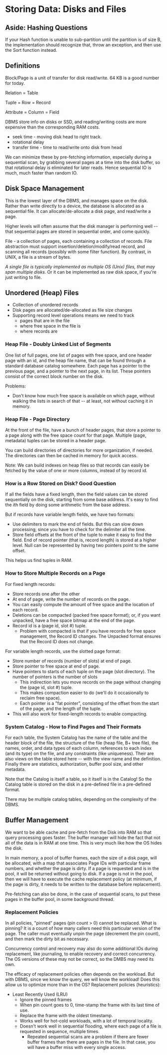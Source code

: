 # Storing Data: Disks and Files

## Aside: Hashing Questions

If your Hash function is unable to sub-partition until the partition is of size B, the implementation should recognize that, throw an exception, and then use the Sort function instead.

## Definitions

Block/Page is a unit of transfer for disk read/write. 64 KB is a good number for today.

Relation = Table

Tuple = Row = Record

Attribute = Column = Field

DBMS store info on disks or SSD, and reading/writing costs are more expensive than the corresponding RAM costs.

* seek time - moving disk head to right track.
* rotational delay
* transfer time - time to read/write onto disk from head

We can minimize these by pre-fetching information, especially during a sequential scan, by grabbing several pages at a time into the disk buffer, so that rotational delay is eliminated for later reads. Hence sequential IO is much, much faster than random IO.

## Disk Space Management

This is the lowest layer of the DBMS, and manages space on the disk. Rather than write directly to a device, the database is allocated as a sequential file. It can allocate/de-allocate a disk page, and read/write a page.

Higher levels will often assume that the disk manager is performing well -- that sequential pages are stored in sequential order, and come quickly.

File - a collection of pages, each containing a collection of records. File abstraction must support insertion/deletion/modify/read record, and scanning all records (possibly with some filter function). By contrast, in UNIX, a file is a stream of bytes.

*A single file is typically implemented as multiple OS (Unix) files, that may span multiple disks*. Or it can be implemented as raw disk space, if you're just writing to file.

## Unordered (Heap) Files

* Collection of unordered records
* Disk pages are allocated/de-allocated as file size changes
* Supporting record level operations means we need to track
  * pages that are in the file
  * where free space in the file is
  * where records are

### Heap File - Doubly Linked List of Segments

One list of full pages, one list of pages with free space, and one header page with an id, and the heap file name, that can be found through a standard database catalog somewhere. Each page has a pointer to the previous page, and a pointer to the next page, in its list. These pointers consist of the correct block number on the disk.

Problems:

* Don't know how much free space is available on which page, without walking the lists in search of that -- at least, not without caching it in memory.

### Heap File - Page Directory

At the front of the file, have a bunch of header pages, that store a pointer to a page along with the free space count for that page. Multiple (page, metadata) tuples can be stored in a header page.

You can build directories of directories for more organization, if needed. The directories can then be cached in memory for quick access.

Note: We can build indexes on heap files so that records can easily be fetched by the value of one or more columns, instead of by record id.

### How is a Row Stored on Disk? Good Question

If all the fields have a fixed length, then the field values can be stored sequentially on the disk, starting from some base address. It's easy to find the *i*th field by doing some arithmetic from the base address.

But if records have variable length fields, we have two formats:

* Use delimiters to mark the end of fields. But this can slow down processing, since you have to check for the delimiter all the time.
* Store field offsets at the front of the tuple to make it easy to find the field. End of record pointer (that is, record length) is stored at a higher level. Null can be represented by having two pointers point to the same offset.

This helps us find tuples in RAM.

### How to Store Multiple Records on a Page

For fixed length records:

* Store records one after the other
* At end of page, write the number of records on the page.
* You can easily compute the amount of free space and the location of each record.
* Deletions can be compacted (packed free space format); or, if you want unpacked, have a free space bitmap at the end of the page.
* Record id is a (page id, slot #) tuple.
  * Problem with compacted is that if you have records for free space management, the Record ID changes. The Unpacked format ensures that the Record ID does not change.

For variable length records, use the slotted page format:

* Store number of records (number of slots) at end of page.
* Store pointer to free space at end of page.
* Have pointers to starts of each tuple on the page (slot directory). The number of pointers is the number of slots
  * This indirection lets you move records on the page without changing the (page id, slot #) tuple.
  * This makes compaction easier to do (we'll do it occasionally to reclaim free space).
  * Each pointer is a "fat pointer", consisting of the offset from the start of the page, and the length of the tuple.
* This will also work for fixed-length records to enable compacting.

### System Catalog - How to Find Pages and Their Formats

For each table, the System Catalog has the name of the table and the header block of the file, the structure of the file (heap file, B+ tree file), the names, order, and data types of each column, references to each index (and its type) on the file, and any constraints (like uniqueness). Their are also views on the table stored here -- with the view name and the definition. Finally there are statistics, authorization, buffer pool size, and other metadata.

Note that the Catalog is itself a table, so it itself is in the Catalog! So the Catalog table is stored on the disk in a pre-defined file in a pre-defined format.

There may be multiple catalog tables, depending on the complexity of the DBMS.

## Buffer Management

We want to be able cache and pre-fetch from the Disk into RAM so that query processing goes faster. The buffer manager will hide the fact that not all of the data is in RAM at one time. This is very much like how the OS hides the disk.

In main memory, a pool of buffer frames, each the size of a disk page, will be allocated, with a map that associates Page IDs with particular frame numbers, and whether the page is dirty. If a page is requested and is in the pool, it will be returned without going to disk. If a page is not in the pool, then we will have to execute the cache replacement policy (at minimum, if the page is dirty, it needs to be written to the database before replacement).

Pre-fetching can also be done, in the case of sequential scans, to put these pages in the buffer pool, in some background thread.

### Replacement Policies

In all policies, "pinned" pages (pin count > 0) cannot be replaced. What is pinning? It is a count of how many callers need this particular version of the page. The caller must eventually unpin the page (decrement the pin count), and then mark the dirty bit as necessary.

Concurrency control and recovery may also do some additional IOs during replacement, like journaling, to enable recovery and correct concurrency. The OS versions of these may not be correct, so the DMBS may need its own.

The efficacy of replacement policies often depends on the workload. But with DBMS, since we know the query, we will know the workload! Does this allow us to optimize more than in the OS? Replacement policies (heuristics):

* Least Recently Used (LRU)
  * Ignore the pinned frames
  * When pin count goes to 0, time-stamp the frame with its last time of use.
  * Replace the frame with the oldest timestamp.
  * Works well for hot-cold workloads, with a lot of temporal locality.
  * Doesn't work well in sequential flooding, where each page of a file is requested in sequence, multiple times.
    * Repeated sequential scans are a problem if there are fewer buffer frames than there are pages in the file. In that case, you will have a buffer miss with every single access.


















